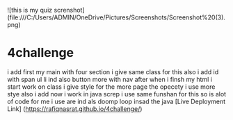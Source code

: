 ![this is my quiz screnshot] (file:///C:/Users/ADMIN/OneDrive/Pictures/Screenshots/Screenshot%20(3).png)
# 4challenge
i add first my main with four section
i give same class for this 
also i add id with span ul li ind also button more with nav
after when i finsh my html i start work on class
i give style 
for the more page the opecety i use 
more stye also i add now i work in java screp
i use same funshan for this so is alot of code for me 
i use are ind als doomp loop insad the java
[Live Deployment Link] (https://rafiqnasrat.github.io/4challenge/)
